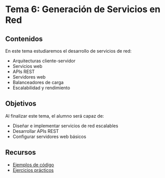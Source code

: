 # Tema 6: Generación de Servicios en Red

## Contenidos

En este tema estudiaremos el desarrollo de servicios de red:

- Arquitecturas cliente-servidor
- Servicios web
- APIs REST
- Servidores web
- Balanceadores de carga
- Escalabilidad y rendimiento

## Objetivos

Al finalizar este tema, el alumno será capaz de:

- Diseñar e implementar servicios de red escalables
- Desarrollar APIs REST
- Configurar servidores web básicos

## Recursos

- [Ejemplos de código](./ejemplos)
- [Ejercicios prácticos](./ejercicios)
